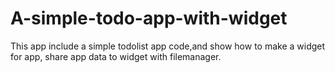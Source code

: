 # A-simple-todo-app-with-widget
This app include a simple todolist app code,and show how to make a widget for app,
share app data to widget with filemanager.
